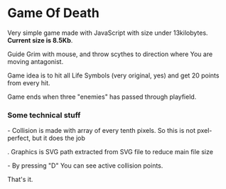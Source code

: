 # Game Of Death

Very simple game made with JavaScript with size under 13kilobytes. **Current size is 8.5Kb**.

Guide Grim with mouse, and throw scythes to direction where You are moving antagonist.

Game idea is to hit all Life Symbols (very original, yes) and get 20 points from every hit.

Game ends when three "enemies" has passed through playfield.

### Some technical stuff

\- Collision is made with array of every tenth pixels. So this is not pxel-perfect, but it does the job

. Graphics is SVG path extracted from SVG file to reduce main file size

\- By pressing "D" You can see active collision points.

That's it.